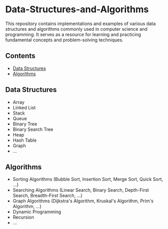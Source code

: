 # Data-Structures-and-Algorithms
This repository contains implementations and examples of various data structures and algorithms commonly used in computer science and programming. It serves as a resource for learning and practicing fundamental concepts and problem-solving techniques.


## Contents

- [Data Structures](#data-structures)
- [Algorithms](#algorithms)

## Data Structures

- Array
- Linked List
- Stack
- Queue
- Binary Tree
- Binary Search Tree
- Heap
- Hash Table
- Graph
- ...

## Algorithms

- Sorting Algorithms (Bubble Sort, Insertion Sort, Merge Sort, Quick Sort, ...)
- Searching Algorithms (Linear Search, Binary Search, Depth-First Search, Breadth-First Search, ...)
- Graph Algorithms (Dijkstra's Algorithm, Kruskal's Algorithm, Prim's Algorithm, ...)
- Dynamic Programming
- Recursion
- ...


